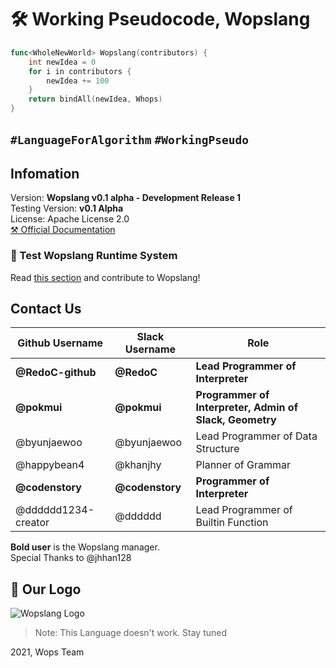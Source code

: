 # :hammer_and_wrench: Working Pseudocode, Wopslang

```go
func<WholeNewWorld> Wopslang(contributors) {
    int newIdea = 0
    for i in contributors {
        newIdea += 100
    }
    return bindAll(newIdea, Whops)
}
```

## `#LanguageForAlgorithm` `#WorkingPseudo`

## Infomation

Version: **Wopslang v0.1 alpha - Development Release 1**  
Testing Version: **v0.1 Alpha**  
License: Apache License 2.0  
[⚒️ Official Documentation](./doc/README.md)  

### :mega: Test Wopslang Runtime System

Read [this section](https://github.com/Wopslang/Wops/blob/main/CONTRIBUTING.md#computer-wopslang-runtime-system-test) and contribute to Wopslang!
## Contact Us

|Github Username|Slack Username|Role|
|---|---|---|
|**@RedoC-github**|**@RedoC**|**Lead Programmer of Interpreter**|
|**@pokmui**|**@pokmui**|**Programmer of Interpreter, Admin of Slack, Geometry**|
|@byunjaewoo|@byunjaewoo|Lead Programmer of Data Structure
|@happybean4|@khanjhy|Planner of Grammar|
|**@codenstory**|**@codenstory**|**Programmer of Interpreter**|
|@dddddd1234-creator|@dddddd|Lead Programmer of Builtin Function|

**Bold user** is the Wopslang manager.  
Special Thanks to @jhhan128

## 🚀 Our Logo

![Wopslang Logo](https://emoji.slack-edge.com/T01MFM2TJ07/wopsfull/7fe35e7cbecd2d4d.png)

> Note: This Language doesn't work. Stay tuned

2021, Wops Team
